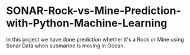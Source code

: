 # SONAR-Rock-vs-Mine-Prediction-with-Python-Machine-Learning
In this project we have done prediction whether it's a Rock or Mine using Sonar Data when submarine is moving in Ocean.
